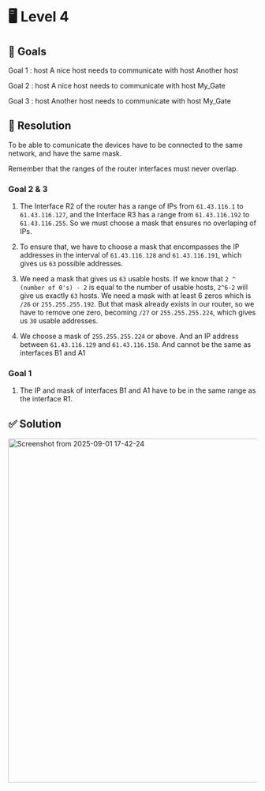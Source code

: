 # 🖥️ Level 4

## 🎯 Goals

Goal 1 : host A nice host needs to communicate with host Another host

Goal 2 : host A nice host needs to communicate with host My_Gate

Goal 3 : host Another host needs to communicate with host My_Gate

## 🔧 Resolution

To be able to comunicate the devices have to be connected to the same network, and have the same mask.

Remember that the ranges of the router interfaces must never overlap.

### Goal 2 & 3

1. The Interface R2 of the router has a range of IPs from `61.43.116.1` to `61.43.116.127`, and the Interface R3 has a range from `61.43.116.192` to `61.43.116.255`. So we must choose a mask that ensures no overlaping of IPs.

2. To ensure that, we have to choose a mask that encompasses the IP addresses in the interval of `61.43.116.128` and `61.43.116.191`, which gives us `63` possible addresses.

3. We need a mask that gives us `63` usable hosts. If we know that `2 ^ (number of 0's) - 2` is equal to the number of usable hosts, `2^6-2` will give us exactly `63` hosts. We need a mask with at least 6 zeros which is `/26` or `255.255.255.192`. But that mask already exists in our router, so we have to remove one zero, becoming `/27` or `255.255.255.224`, which gives us `30` usable addresses.

4. We choose a mask of `255.255.255.224` or above. And an IP address between `61.43.116.129` and `61.43.116.158`. And cannot be the same as interfaces B1 and A1

### Goal 1

1. The IP and mask of interfaces B1 and A1 have to be in the same range as the interface R1.


## ✅ Solution

<img width="753" height="697" alt="Screenshot from 2025-09-01 17-42-24" src="https://github.com/user-attachments/assets/91cbf1b6-dd6c-402b-aa33-0a678e9090ef" />


